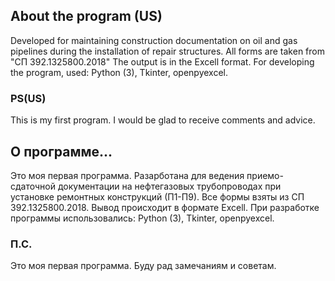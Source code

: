 ## About the program (US)

Developed for maintaining construction documentation on oil and gas pipelines during the installation of repair structures. 
All forms are taken from "СП 392.1325800.2018"
The output is in the Excell format.
For developing the program, used: Python (3), Tkinter, openpyexcel.

### PS(US)

This is my first program. 
I would be glad to receive comments and advice.


## О программе...

Это моя первая программа.
Разарботана для ведения приемо-сдаточной документации на нефтегазовых трубопроводах при установке ремонтных конструкций (П1-П9).
Все формы взяты из СП 392.1325800.2018.
Вывод происходит в формате Excell.
При разработке программы использовались: Python (3), Tkinter, openpyexcel.

### П.С.
Это моя первая программа. 
Буду рад замечаниям и советам.
